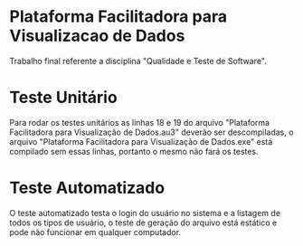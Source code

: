 # Plataforma Facilitadora para Visualizacao de Dados
Trabalho final referente a disciplina "Qualidade e Teste de Software".

# Teste Unitário
Para rodar os testes unitários as linhas 18 e 19 do arquivo "Plataforma Facilitadora para Visualização de Dados.au3" deverão ser descompiladas, o arquivo "Plataforma Facilitadora para Visualização de Dados.exe" está compilado sem essas linhas, portanto o mesmo não fará os testes.

# Teste Automatizado
O teste automatizado testa o login do usuário no sistema e a listagem de todos os tipos de usuário, o teste de geração do arquivo está estático e pode não funcionar em qualquer computador.
